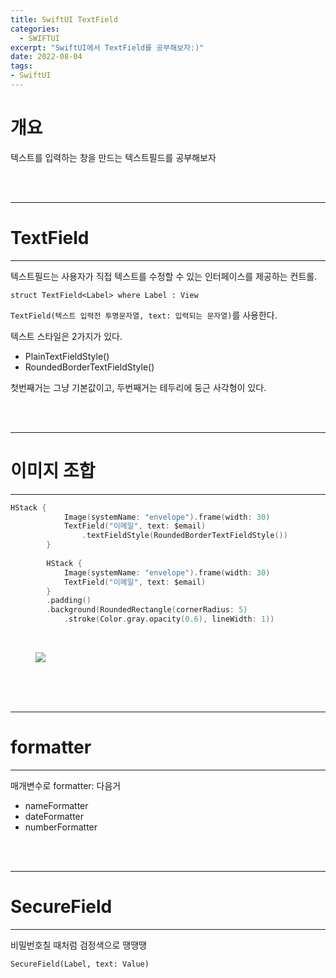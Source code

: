 ```yaml
---
title: SwiftUI TextField
categories:
  - SWIFTUI 
excerpt: "SwiftUI에서 TextField를 공부해보자:)"
date: 2022-08-04
tags:
- SwiftUI
---
```


# 개요

텍스트를 입력하는 창을 만드는 텍스트필드를 공부해보자

<br />
<br />

---

# TextField

---

텍스트필드는 사용자가 직접 텍스트를 수정할 수 있는 인터페이스를 제공하는 컨트롤.

`struct TextField<Label> where Label : View`

`TextField(텍스트 입력전 투명문자열, text: 입력되는 문자열)`를 사용한다.

텍스트 스타일은 2가지가 있다.

* PlainTextFieldStyle()
* RoundedBorderTextFieldStyle()

첫번째거는 그냥 기본값이고, 두번째거는 테두리에 둥근 사각형이 있다.

<br />
<br />

---

# 이미지 조합

---

```swift
HStack {
            Image(systemName: "envelope").frame(width: 30)
            TextField("이메일", text: $email)
                .textFieldStyle(RoundedBorderTextFieldStyle())
        }
        
        HStack {
            Image(systemName: "envelope").frame(width: 30)
            TextField("이메일", text: $email)
        }
        .padding()
        .background(RoundedRectangle(cornerRadius: 5)
            .stroke(Color.gray.opacity(0.6), lineWidth: 1))
```


<br />

<figure>
	<a href="https://user-images.githubusercontent.com/79088896/182867244-c6d024ba-8544-4a0a-9b3a-3be858ce8404.png">
		<img src="https://user-images.githubusercontent.com/79088896/182867244-c6d024ba-8544-4a0a-9b3a-3be858ce8404.png" class="w8" />
	</a>
</figure>

<br />

<br />
<br />

---

# formatter

---

매개변수로 formatter: 다음거

* nameFormatter
* dateFormatter
* numberFormatter

<br />
<br />

---

# SecureField

---

비밀번호칠 때처럼 검정색으로 땡땡땡

`SecureField(Label, text: Value)`

